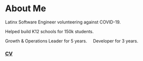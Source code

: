 # About Me
Latinx Software Engineer volunteering against COVID-19. 

Helped build K12 schools for 150k students. 

Growth & Operations Leader for 5 years.
&nbsp;
&nbsp;
Developer for 3 years.

### <a href="https://docs.google.com/document/d/1M6Dzca51l6znFsI42IgX4qqEJN7VgImgNTWHhVYLItg/edit?usp=sharing" target="_blank">**CV**</a>